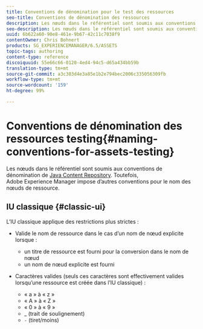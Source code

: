 ```yaml
---
title: Conventions de dénomination pour le test des ressources
seo-title: Conventions de dénomination des ressources
description: Les nœuds dans le référentiel sont soumis aux conventions de dénomination du référentiel Java Content. Toutefois, Adobe Experience Manager impose d’autres conventions pour le nom des nœuds de ressource.
seo-description: Les nœuds dans le référentiel sont soumis aux conventions de dénomination du référentiel Java Content. Toutefois, Adobe Experience Manager impose d’autres conventions pour le nom des nœuds de ressource.
uuid: 6b622a60-90e8-461e-9b67-42c11c7038f9
contentOwner: Chris Bohnert
products: SG_EXPERIENCEMANAGER/6.5/ASSETS
topic-tags: authoring
content-type: reference
discoiquuid: 55e66c66-0120-4ed4-94c5-d65a434bb59b
translation-type: tm+mt
source-git-commit: a3c303d4e3a85e1b2e794bec2006c335056309fb
workflow-type: tm+mt
source-wordcount: '159'
ht-degree: 99%

---
```



# Conventions de dénomination des ressources testing{#naming-conventions-for-assets-testing}

Les nœuds dans le référentiel sont soumis aux conventions de dénomination de [Java Content Repository](/help/sites-developing/the-basics.md#java-content-repository). Toutefois, Adobe Experience Manager impose d’autres conventions pour le nom des nœuds de ressource.

## IU classique {#classic-ui}

L’IU classique applique des restrictions plus strictes :

* Valide le nom de ressource dans le cas d’un nom de nœud explicite lorsque :

   * un titre de ressource est fourni pour la conversion dans le nom de nœud
   * un nom de nœud explicite est fourni

* Caractères valides (seuls ces caractères sont effectivement valides lorsqu’une ressource est créée dans l’IU classique) :

   * « a » à « z »
   * « A » à « Z »
   * « 0 » à « 9 »
   * _ (trait de soulignement)
   * `-` (tiret/moins)

